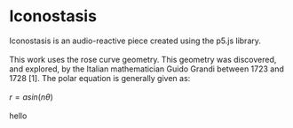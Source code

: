 # Iconostasis

Iconostasis is an audio-reactive piece created using the p5.js library.\
\
This work uses the rose curve geometry. This geometry was discovered, and explored, by the Italian
mathematician Guido Grandi between 1723 and 1728 [1]. The polar equation is generally given as:\
\
$r = asin(n\theta)$
\
\
hello
